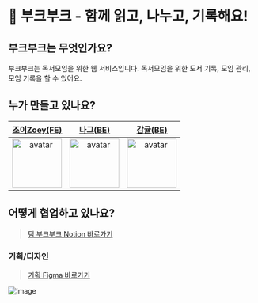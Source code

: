 # 📖 부크부크 - 함께 읽고, 나누고, 기록해요!

## 부크부크는 무엇인가요?

부크부크는 독서모임을 위한 웹 서비스입니다.
독서모임을 위한 도서 기록, 모임 관리, 모임 기록을 할 수 있어요.

## 누가 만들고 있나요?

|                              [조이Zoey(FE)](https://github.com/youzysu)                              |                                [나그(BE)](https://github.com/nag0124)                                |                                 [감귤(BE)](https://github.com/swinb)                                 |
| :--------------------------------------------------------------------------------------------------: | :--------------------------------------------------------------------------------------------------: | :--------------------------------------------------------------------------------------------------: |
| <img src="https://avatars.githubusercontent.com/u/111998760?v=4" width=100 height=100 alt="avatar"/> | <img src="https://avatars.githubusercontent.com/u/115922748?v=4" width=100 height=100 alt="avatar"/> | <img src="https://avatars.githubusercontent.com/u/103398897?v=4" width=100 height=100 alt="avatar"/> |

## 어떻게 협업하고 있나요?

> [팀 부크부크 Notion 바로가기](https://bookbookk.notion.site/main-b4e49da07369408db11ebe0ed2a7a54c?pvs=4)

### 기획/디자인

> [기획 Figma 바로가기](https://www.figma.com/file/3mo1HhIIw6l9XY1CMS4gY0/%EB%B6%80%ED%81%AC%EB%B6%80%ED%81%AC-bookkbookk?type=design&node-id=3-37834&mode=design&t=cR2d4r10A0CsDt4W-0)

![image](https://github.com/codesquad-members-2023/bookkbookk-team-07/assets/111998760/cccf0764-19c1-4bb4-8769-31cebf13289d)
